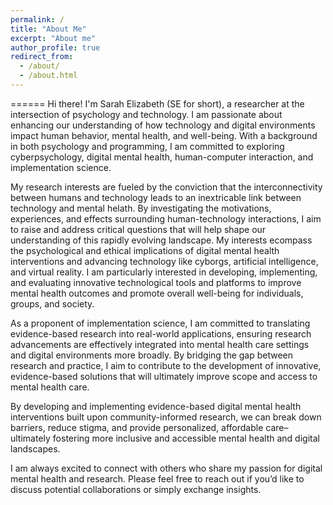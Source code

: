 ```yaml
---
permalink: /
title: "About Me"
excerpt: "About me"
author_profile: true
redirect_from: 
  - /about/
  - /about.html
---
```

======
Hi there! I'm Sarah Elizabeth (SE for short), a researcher at the intersection of psychology and technology. I am passionate about enhancing our understanding of how technology and digital environments impact human behavior, mental health, and well-being. With a background in both psychology and programming, I am committed to exploring cyberpsychology, digital mental health, human-computer interaction, and implementation science.

My research interests are fueled by the conviction that the interconnectivity between humans and technology leads to an inextricable link between technology and mental helath. By investigating the motivations, experiences, and effects surrounding human-technology interactions, I aim to raise and address critical questions that will help shape our understanding of this rapidly evolving landscape. My interests ecompass the psychological and ethical implications of digital mental health interventions and advancing technology like cyborgs, artificial intelligence, and virtual reality. I am particularly interested in developing, implementing, and evaluating innovative technological tools and platforms to improve mental health outcomes and promote overall well-being for individuals, groups, and society. 

As a proponent of implementation science, I am committed to translating evidence-based research into real-world applications, ensuring research advancements are effectively integrated into mental health care settings and digital environments more broadly. By bridging the gap between research and practice, I aim to contribute to the development of innovative, evidence-based solutions that will ultimately improve scope and access to mental health care.

By developing and implementing evidence-based digital mental health interventions built upon community-informed research, we can break down barriers, reduce stigma, and provide personalized, affordable care– ultimately fostering more inclusive and accessible mental health and digital landscapes.

I am always excited to connect with others who share my passion for digital mental health and research. Please feel free to reach out if you’d like to discuss potential collaborations or simply exchange insights.
